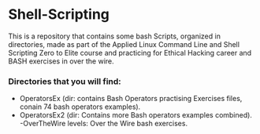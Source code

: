 # Shell-Scripting

This is a repository that contains some bash Scripts, organized in directories, made as part of the Applied Linux Command Line and Shell Scripting Zero to Elite course and practicing for Ethical Hacking career and BASH exercises in over the wire.
### Directories that you will find:
- OperatorsEx (dir: contains Bash Operators practising Exercises files, conain 74 bash operators examples).
- OperatorsEx2 (dir: Contains more Bash operators examples combined).
-OverTheWire levels: Over the Wire bash exercises.
